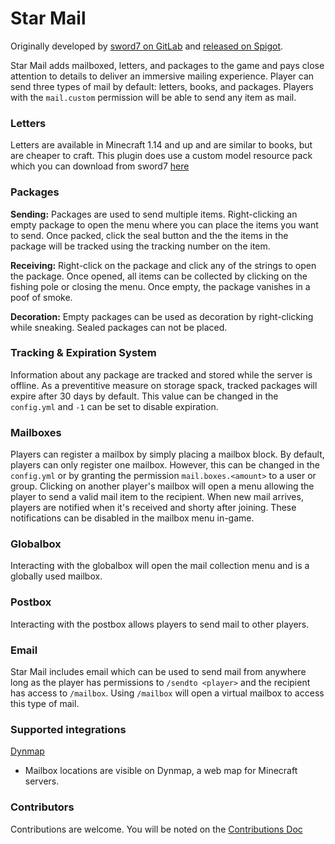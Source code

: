 # Star Mail
Originally developed by [sword7 on GitLab](https://gitlab.com/sword7/starmail) and [released on Spigot](https://www.spigotmc.org/resources/star-mail.73406/).

Star Mail adds mailboxed, letters, and packages to the game and pays close attention to details to deliver an immersive mailing experience. Player can send three types of mail by default: letters, books, and packages. Players with the `mail.custom` permission will be able to send any item as mail.

### Letters
Letters are available in Minecraft 1.14 and up and are similar to books, but are cheaper to craft. This plugin does use a custom model resource pack which you can download from sword7 [here](https://gitlab.com/swordo/starmail/-/wikis/misc/Resource-Pack)

### Packages
**Sending:** Packages are used to send multiple items. Right-clicking an empty package to open the menu where you can place the items you want to send. Once packed, click the seal button and the the items in the package will be tracked using the tracking number on the item. 

**Receiving:** Right-click on the package and click any of the strings to open the package. Once opened, all items can be collected by clicking on the fishing pole or closing the menu. Once empty, the package vanishes in a poof of smoke.

**Decoration:** Empty packages can be used as decoration by right-clicking while sneaking. Sealed packages can not be placed.

### Tracking & Expiration System
Information about any package are tracked and stored while the server is offline. As a preventitive measure on storage spack, tracked packages will expire after 30 days by default. This value can be changed in the `config.yml` and `-1` can be set to disable expiration.

### Mailboxes
Players can register a mailbox by simply placing a mailbox block. By default, players can only register one mailbox. However, this can be changed in the `config.yml` or by granting the permission `mail.boxes.<amount>` to a user or group. Clicking on another player's mailbox will open a menu allowing the player to send a valid mail item to the recipient. When new mail arrives, players are notified when it's received and shorty after joining. These notifications can be disabled in the mailbox menu in-game.

### Globalbox
Interacting with the globalbox will open the mail collection menu and is a globally used mailbox.

### Postbox
Interacting with the postbox allows players to send mail to other players.

### Email
Star Mail includes email which can be used to send mail from anywhere long as the player has permissions to `/sendto <player>` and the recipient has access to `/mailbox`. Using `/mailbox` will open a virtual mailbox to access this type of mail.

### Supported integrations
[Dynmap](https://www.spigotmc.org/resources/dynmap%C2%AE.274/)
- Mailbox locations are visible on Dynmap, a web map for Minecraft servers.

### Contributors
Contributions are welcome. You will be noted on the [Contributions Doc](contributing.md)
